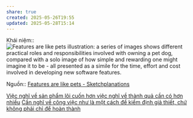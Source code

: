 ```yaml
---
share: true
created: 2025-05-26T19:55
updated: 2025-05-28T15:14
---
```

Khái niệm:: 
![Features are like pets illustration: a series of images shows different practical roles and responsibilities involved with owning a pet dog, compared with a solo image of how simple and rewarding one might imagine it to be - all presented as a simile for the time, effort and cost involved in developing new software features.](https://sketchplanations.com/_next/image?url=https%3A%2F%2Fimages.prismic.io%2Fsketchplanations%2F6d28a3ad-c54d-417d-aaf0-efeea6b0f2e1_SP%2B755%2B-%2BFeatures%2Bare%2Blike%2Bpets.png%3Fauto%3Dcompress%2Cformat&w=3840&q=75)

Nguồn:: [Features are like pets - Sketchplanations](https://sketchplanations.com/features-are-like-pets)

[Việc nghĩ về sản phẩm lôi cuốn hơn việc nghĩ về thành quả cần có hơn nhiều](../../../Qu%E1%BA%A3n%20l%C3%BD%20d%E1%BB%B1%20%C3%A1n,%20ph%C3%A1t%20tri%E1%BB%83n%20s%E1%BA%A3n%20ph%E1%BA%A9m,%20x%C3%A2y%20d%E1%BB%B1ng%20t%E1%BB%95%20ch%E1%BB%A9c/C%C3%B4ng%20vi%E1%BB%87c/S%E1%BA%AFp%20x%E1%BA%BFp%20%C4%91%E1%BB%99%20%C6%B0u%20ti%C3%AAn/Vi%E1%BB%87c%20ngh%C4%A9%20v%E1%BB%81%20s%E1%BA%A3n%20ph%E1%BA%A9m%20l%C3%B4i%20cu%E1%BB%91n%20h%C6%A1n%20vi%E1%BB%87c%20ngh%C4%A9%20v%E1%BB%81%20th%C3%A0nh%20qu%E1%BA%A3%20c%E1%BA%A7n%20c%C3%B3%20h%C6%A1n%20nhi%E1%BB%81u.md)
[Cần nghĩ về công việc như là một cách để kiểm định giả thiết, chứ không phải chỉ để hoàn thành](../../../Qu%E1%BA%A3n%20l%C3%BD%20d%E1%BB%B1%20%C3%A1n,%20ph%C3%A1t%20tri%E1%BB%83n%20s%E1%BA%A3n%20ph%E1%BA%A9m,%20x%C3%A2y%20d%E1%BB%B1ng%20t%E1%BB%95%20ch%E1%BB%A9c/C%C3%B4ng%20vi%E1%BB%87c/C%E1%BA%A7n%20ngh%C4%A9%20v%E1%BB%81%20c%C3%B4ng%20vi%E1%BB%87c%20nh%C6%B0%20l%C3%A0%20m%E1%BB%99t%20c%C3%A1ch%20%C4%91%E1%BB%83%20ki%E1%BB%83m%20%C4%91%E1%BB%8Bnh%20gi%E1%BA%A3%20thi%E1%BA%BFt,%20ch%E1%BB%A9%20kh%C3%B4ng%20ph%E1%BA%A3i%20ch%E1%BB%89%20%C4%91%E1%BB%83%20ho%C3%A0n%20th%C3%A0nh.md)